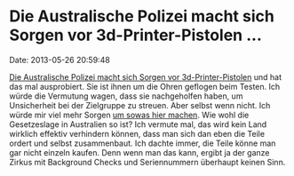 Die Australische Polizei macht sich Sorgen vor 3d-Printer-Pistolen \...
=======================================================================

Date: 2013-05-26 20:59:48

[Die Australische Polizei macht sich Sorgen vor
3d-Printer-Pistolen](http://www.techworld.com.au/article/462774/nsw_police_issues_warning_3d_printed_guns/)
und hat das mal ausprobiert. Sie ist ihnen um die Ohren geflogen beim
Testen. Ich würde die Vermutung wagen, dass sie nachgeholfen haben, um
Unsicherheit bei der Zielgruppe zu streuen. Aber selbst wenn nicht. Ich
würde mir viel mehr Sorgen [um sowas hier
machen](http://www.motherjones.com/politics/2013/05/ak-47-semi-automatic-rifle-building-party).
Wie wohl die Gesetzeslage in Australien so ist? Ich vermute mal, das
wird kein Land wirklich effektiv verhindern können, dass man sich dan
eben die Teile ordert und selbst zusammenbaut. Ich dachte immer, die
Teile könne man gar nicht einzeln kaufen. Denn wenn man das kann, ergibt
ja der ganze Zirkus mit Background Checks und Seriennummern überhaupt
keinen Sinn.
